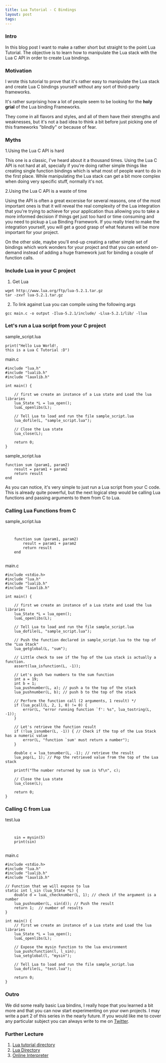 ```yaml
---
title: Lua Tutorial - C Bindings
layout: post
tags:
---
```


### Intro
In this blog post I want to make a rather short but straight to the point Lua Tutorial. The objective is to learn how to manipulate the Lua stack with the Lua C API in order to create Lua bindings.

### Motivation
I wrote this tutorial to prove that it's rather easy to manipulate the Lua stack and create Lua C bindings yourself without any sort of third-party frameworks. 

It's rather surprising how a lot of people seem to be looking for the **holy grial** of the Lua binding Frameworks.

They come in all flavors and styles, and all of them have their strengths and weaknesses, but it's not a bad idea to think a bit before just picking one of this frameworks "blindly" or because of fear.

### Myths
1.Using the Lua C API is hard

This one is a classic, I've heard about it a thousand times. Using the Lua C API is not hard at all, specially if you're doing rather simple things like creating single function bindings which is what most of people want to do in the first place. While manipulating the Lua stack can get a bit more complex when doing very specific stuff, normally it's not.

2.Using the Lua C API is a waste of time

Using the API is often a great excersise for several reasons, one of the most important ones is that it will reveal the real complexity of the Lua integration that you're trying to achieve for your application thus allowing you to take a more informed decision if things get just too hard or time consuming and you need to pickup a Lua Binding Framework. If you really tried to make the integration yourself, you will get a good grasp of what features will be more important for your project.

On the other side, maybe you'll end-up creating a rather simple set of bindings which work wonders for your project and that you can extend on-demand instead of adding a huge framework just for binding a couple of function calls.

### Include Lua in your C project

1. Get Lua
<pre><code class="bash">wget http://www.lua.org/ftp/lua-5.2.1.tar.gz
tar -zxvf lua-5.2.1.tar.gz
</code></pre>

2. To link against Lua you can compile using the following args

<pre><code class="bash">gcc main.c -o output -Ilua-5.2.1/include/ -Llua-5.2.1/lib/ -llua</code></pre>

### Let's run a Lua script from your C project

sample\_script.lua
    <pre><code class="lua">print("Hello Lua World!, this is a Lua C Tutorial :D")</code></pre>

main.c

    #include "lua.h"
    #include "lualib.h"
    #include "lauxlib.h"

    int main() {

        // first we create an instance of a Lua state and Load the lua libraries
        lua_State *L = lua_open();
        luaL_openlibs(L);

        // Tell Lua to load and run the file sample_script.lua
        lua_dofile(L, "sample_script.lua");

        // Close the Lua state
        lua_close(L);

        return 0;
    }


sample_script.lua

    function sum (param1, param2)
        result = param1 + param2
        return result
    end

As you can notice, it's very simple to just run a Lua script from your C code. This is already quite powerful, but the next logical step would be calling Lua functions and passing arguments to them from C to Lua.

### Calling Lua Functions from C

sample_script.lua

<pre><code class="lua">

    function sum (param1, param2)
        result = param1 + param2
        return result
    end

</code></pre>

main.c

    #include <stdio.h>
    #include "lua.h"
    #include "lualib.h"
    #include "lauxlib.h"

    int main() {

        // first we create an instance of a Lua state and Load the lua libraries
        lua_State *L = lua_open();
        luaL_openlibs(L);

        // Tell Lua to load and run the file sample_script.lua
        lua_dofile(L, "sample_script.lua");

        // Push the function declared in sample_script.lua to the top of the "Lua Stack"
        lua_getglobal(L, "sum");

        // Little check to see if the Top of the Lua stack is actually a function.
        assert(lua_isfunction(L, -1));

        // Let's push two numbers to the sum function
        int a = 19;
        int b = 1;
        lua_pushnumber(L, a); // push a to the top of the stack
        lua_pushnumber(L, b); // push b to the top of the stack

        // Perform the function call (2 arguments, 1 result) */
        if (lua_pcall(L, 2, 1, 0) != 0) {
            error(L, "error running function `f': %s", lua_tostring(L, -1));
        }

        // Let's retrieve the function result
        if (!lua_isnumber(L, -1)) { // Check if the top of the Lua Stack has a numeric value
            error(L, "function `sum' must return a number");
        }

        double c = lua_tonumber(L, -1); // retrieve the result
        lua_pop(L, 1); // Pop the retrieved value from the top of the Lua stack

        printf("The number returned by sum is %f\n", c);

        // Close the Lua state
        lua_close(L);

        return 0;
    }

### Calling C from Lua

test.lua

<pre><code class="lua">

    sin = mysin(5)
    print(sin)

</code></pre>

main.c

    #include <stdio.h>
    #include "lua.h"
    #include "lualib.h"
    #include "lauxlib.h"

    // Function that we will expose to lua
    static int l_sin (lua_State *L) {
        double d = luaL_checknumber(L, 1); // check if the argument is a number
        lua_pushnumber(L, sin(d)); // Push the result
        return 1;  // number of results
    }

    int main() {
        // first we create an instance of a Lua state and Load the lua libraries
        lua_State *L = lua_open();
        luaL_openlibs(L);

        // Expose the mysin function to the lua environment
        lua_pushcfunction(l, l_sin);
        lua_setglobal(l, "mysin");

        // Tell Lua to load and run the file sample_script.lua
        lua_dofile(L, "test.lua");

        return 0;
    }

### Outro

We did some really basic Lua bindins, I really hope that you learned a bit more and that you can now start experimenting on your own projects. I may write a part 2 of this series in the nearly future. If you would like me to cover any particular subject you can always write to me on [Twitter](http://www.twitter.com/ngoles).

### Further Lecture

1. [Lua tutorial directory](http://lua-users.org/wiki/TutorialDirectory)
2. [Lua Directory](http://lua-users.org/wiki/LuaDirectory)
3. [Online Interpreter](http://repl.it/)


